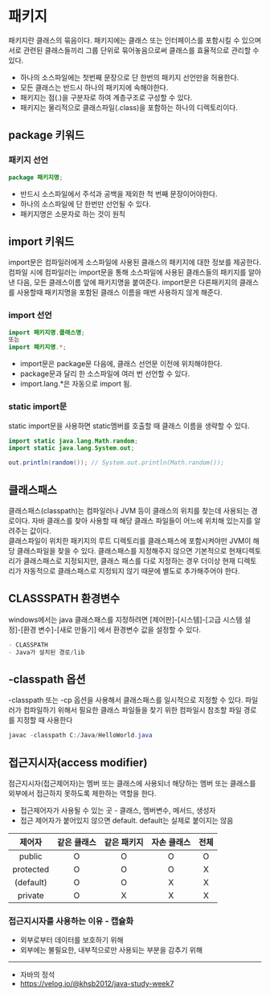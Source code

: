 # 패키지
패키지란 클래스의 묶음이다. 패키지에는 클래스 또는 인터페이스를 포함시킬 수 있으며 서로 관련된 클래스들끼리 그룹 단위로 묶어놓음으로써 클래스를 효율적으로 관리할 수 있다.
- 하나의 소스파일에는 첫번째 문장으로 단 한번의 패키지 선언만을 허용한다.
- 모든 클래스는 반드시 하나의 패키지에 속해야한다.
- 패키지는 점(.)을 구분자로 하여 계층구조로 구성할 수 있다.
- 패키지는 물리적으로 클래스파일(.class)을 포함하는 하나의 디렉토리이다.

## package 키워드
### 패키지 선언
```java
package 패키지명;
```
- 반드시 소스파일에서 주석과 공백을 제외한 척 번째 문장이어야한다.
- 하나의 소스파일에 단 한번만 선언될 수 있다.
- 패키지명은 소문자로 하는 것이 원칙

## import 키워드
import문은 컴파일러에게 소스파일에 사용된 클래스의 패키지에 대한 정보를 제공한다. 컴파일 시에 컴파일러는 import문을 통해 소스파일에 사용된 클래스들의 패키지를 알아 낸 다음, 모든 클래스이름 앞에 패키지명을 붙여준다. import문은 다른패키지의 클래스를 사용할때 패키지명을 포함된 클래스 이름을 매번 사용하지 않게 해준다.

### import 선언
```java
import 패키지명.클래스명;
또는
import 패키지명.*;
```
- import문은 package문 다음에, 클래스 선언문 이전에 위치해야한다.
- package문과 달리 한 소스파일에 여러 번 선언할 수 있다.
- import.lang.*은 자동으로 import 됨.

### static import문
static import문을 사용하면 static멤버를 호출할 때 클래스 이름을 생략할 수 있다.
```java
import static java.lang.Math.random;
import static java.lang.System.out;

out.println(random()); // System.out.println(Math.random());
```

## 클래스패스
클래스패스(classpath)는 컴파일러나 JVM 등이 클래스의 위치를 찾는데 사용되는 경로이다. 자바 클래스를 찾아 사용할 때 해당 클래스 파일들이 어느에 위치해 있는지를 알려주는 값이다.   
클래스파일이 위치한 패키지의 루트 디렉토리를 클래스패스에 포함시켜야만 JVM이 해당 클래스파일을 찾을 수 있다. 클래스패스를 지정해주지 않으면 기본적으로 현재디렉토리가 클래스패스로 지정되지만, 클래스 패스를 다로 지정하는 경우 더이상 현재 디렉토리가 자동적으로 클래스패스로 지정되지 않기 때문에 별도로 추가해주어야 한다.

## CLASSSPATH 환경변수
windows에서는 java 클래스패스를 지정하려면 [제어판]-[시스템]-[고급 시스템 설정]-[환경 변수]-[새로 만들기] 에서 환경변수 값을 설정할 수 있다.
```java
- CLASSPATH
- Java가 설치된 경로/lib
```

## -classpath 옵션
-classpath 또는 -cp 옵션을 사용해서 클래스패스를 일시적으로 지정할 수 있다. 파일러가 컴파일하기 위해서 필요한 클래스 파일들을 찾기 위한 컴파일시 참조할 파일 경로를 지정할 때 사용한다
```java
javac -classpath C:/Java/HelloWorld.java
```


## 접근지시자(access modifier)
점근지시자(접근제어자)는 멤버 또는 클래스에 사용되너 해당하는 멤버 또는 클래스를 외부에서 접근하지 못하도록 제한하는 역할을 한다.
- 접근제어자가 사용될 수 있는 곳 - 클래스, 멤버변수, 메서드, 생성자
- 접근 제어자가 붙어있지 않으면 default. default는 실제로 붙이지는 않음

| 제어자 | 같은 클래스 | 같은 패키지 | 자손 클래스 | 전체 |
| :---: | :------: | :------: | :-------: | :--: |
| public | O | O | O | O |
| protected | O | O | O | X |
| (default) | O | O | X | X |
| private | O | X | X | X |

### 접근지시자를 사용하는 이유 - 캡슐화
- 외부로부터 데이터를 보호하기 위해
- 외부에는 불필요한, 내부적으로만 사용되는 부분을 감추기 위해


---
- 자바의 정석
- https://velog.io/@khsb2012/java-study-week7
